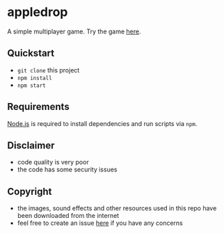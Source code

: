 # appledrop

A simple multiplayer game. Try the game [here](http://appledrop.codeignition.tech/).

## Quickstart

- `git clone` this project
- `npm install`
- `npm start`

## Requirements

[Node.js](https://nodejs.org) is required to install dependencies and run scripts via `npm`.

## Disclaimer
- code quality is very poor
- the code has some security issues


## Copyright

- the images, sound effects and other resources used in this repo have been downloaded from the internet
- feel free to create an issue [here](https://github.com/codeignition/appledrop/issues) if you have any concerns


